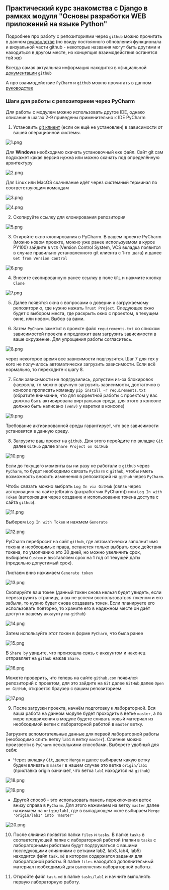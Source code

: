 ## Практический курс знакомства с Django в рамках модуля "Основы разработки WEB приложений на языке Python"

Подробнее про работу с репозиториями через `github` можно прочитать в данном 
[руководстве](https://colab.research.google.com/drive/1H6Y52wD_8jOvS6kdvythcUNg7Vqf7mmZ)
(но ввиду постоянного обновления функционала и визуальной части github - 
некоторые названия могут быть другими и находиться в другом месте, но концепция 
взаимодействия останется той же)

Всегда самая актуальная информация находится в официальной [документации](https://docs.github.com/ru) 
`github`

А про взаимодействие `PyCharm` и `github` можно прочитать в данном 
[руководстве](https://colab.research.google.com/drive/1ydW7BYK2EUfgaRo49S8NwAHoKy7OIXrW)


### Шаги для работы с репозиторием через PyCharm 
Для работы с модулем можно использовать другое IDE, однако описание в шагах 2-9 
приведены применительно к IDE PyCharm

1. Установить [git клиент](https://git-scm.com/downloads) (если он ещё не установлен)
в зависимости от вашей операционной системы.

![1.png](https://hse-labs.github.io/static/PythonPY110/pic_for_readme/1.png)

Для **Windows** необходимо скачать установочный exe файл. Сайт git сам подскажет какая версия нужна или можно скачать под определённую архитектуру

![2.png](https://hse-labs.github.io/static/PythonPY110/pic_for_readme/2.png)

Для Linux или MacOS скачивание идёт через системный терминал по соответствующим 
командам

![3.png](https://hse-labs.github.io/static/PythonPY110/pic_for_readme/3.png)

![4.png](https://hse-labs.github.io/static/PythonPY110/pic_for_readme/4.png)


2. Cкопируйте ссылку для клонирования репозитория 

![5.png](https://hse-labs.github.io/static/PythonPY110/pic_for_readme/5.png)

3. Откройте окно клонирования в PyCharm. В вашем проекте PyCharm 
(можно новом проекте, можно уже ранее используемом в курсе PY100)
зайдите в `VCS` (Version Control System, VCS вкладка появится в случае 
правильно установленного git клиента с 1-го шага) и далее `Get from Version Control` 

![6.png](https://hse-labs.github.io/static/PythonPY110/pic_for_readme/6.png)


4. Внесите скопированную ранее ссылку в поле `URL` и нажмите кнопку `Clone` 

![7.png](https://hse-labs.github.io/static/PythonPY110/pic_for_readme/7.png)

5. Далее появятся окна с вопросами о доверии к загружаемому репозиторию, где нужно нажать `Trust Project`.
Следующее окно будет с выбором места, где раскрыть окно с проектом, в текущем окне, или новом. Выбор за вами.


6. Затем `PyCharm` заметит в проекте файл `requirements.txt` со списком зависимостей 
проекта и предложит вам загрузить зависимости в ваше окружение. Для упрощения работы согласитесь. 

![8.png](https://hse-labs.github.io/static/PythonPY110/pic_for_readme/8.png)

через некоторое время все зависимости подгрузятся. Шаг 7 для тех у кого не получилось 
автоматически загрузить зависимости. Если всё нормально, то переходите к шагу 8. 


7. Если зависимости не подгрузились, допустим из-за блокировок фаервола, то можно 
вручную загрузить зависимости, достаточно в консоле прописать команду 
`pip install -r requirements.txt` (обратите внимание, что для корректной работы 
с проектом у вас должна быть активирована виртуальная среда, для этого в консоле 
должно быть написано `(venv)` у каретки в консоле) 

![9.png](https://hse-labs.github.io/static/PythonPY110/pic_for_readme/9.png)

Требование активированной среды гарантирует, что все зависимости установятся в данную среду.


8. Загрузите ваш проект на `github`. Для этого перейдите по вкладке `Git` далее
`GitHub` далее `Share Project on GitHub`

![10.png](https://hse-labs.github.io/static/PythonPY110/pic_for_readme/10.png)

Если до текущего моменты вы ни разу не работали с `github` через `PyCharm`, то будет необходимо 
связать `PyCharm` с `github`, чтобы иметь возможность вносить изменения в репозиторий
на `github` через `PyCharm`. 

Чтобы связать можно выбрать `Log In via GitHub` (связь через авторизацию 
на сайте jetbrains (разработчик PyCharm)) или `Log In with Token` (авторизация 
через создание и использование токена доступа с сайта `github`). 

![11.png](https://hse-labs.github.io/static/PythonPY110/pic_for_readme/11.png)

Выберем `Log In with Token` и нажмем `Generate`

![12.png](https://hse-labs.github.io/static/PythonPY110/pic_for_readme/12.png)

PyCharm перебросит на сайт `github`, где автоматически заполнит имя токена и необходимые права,
останется только выбрать срок действия токена, по умолчанию это 30 дней, но можно 
увеличить срок, выбираем `Custom` и выставляем срок на 1 год от текущей даты 
(предельно допустимый срок).

Листаем вниз нажимаем `Generate token`

![13.png](https://hse-labs.github.io/static/PythonPY110/pic_for_readme/13.png)

Скопируйте ваш токен (данный токен снова нельзя будет увидеть, если перезагрузить страницу,
а вы не успели воспользоваться токеном и его забыли, то
нужно будет снова создавать токен. Если планируете его использовать повторно, 
то храните его в надежном месте он даёт доступ к вашему аккаунту на `github`)

![14.png](https://hse-labs.github.io/static/PythonPY110/pic_for_readme/14.png)

Затем используйте этот токен в форме `PyCharm`, что была ранее

![15.png](https://hse-labs.github.io/static/PythonPY110/pic_for_readme/15.png)

В `Share by` увидите, что произошла связь с аккаунтом и наконец отправляет на 
`github` нажав `Share`.

![16.png](https://hse-labs.github.io/static/PythonPY110/pic_for_readme/16.png)

Можете проверить, что теперь на сайте `github.com` появился репозиторий с проектом, 
для это зайдите на `Git` далее `GitHub` далее `Open on GitHub`, откроется браузер с 
вашим репозиторием.

![17.png](https://hse-labs.github.io/static/PythonPY110/pic_for_readme/17.png)


9. После загрузки проекта, начнём подготовку к лабораторной. Вся ваша работа 
на данном модуле будет проходить в ветке `master`, а по мере продвижения в модуле 
будете сливать новый материал из необходимой ветки с лабораторной работой в `master` ветку.

Загрузите вспомогательные данные для первой лабораторной работы (необходимо слить 
ветку `lab1` в ветку `master`). Слияние можно произвести в `PyCharm` несколькими 
способами. Выберете удобный для себя:

* Через вкладку `Git`, далее `Merge` и далее выбираем какую ветку будем вливать в `master`
в нашем случае это ветка `origin/lab1` (приставка origin означает, что ветка `lab1`
находится на `github`)

![18.png](https://hse-labs.github.io/static/PythonPY110/pic_for_readme/18.png)

![19.png](https://hse-labs.github.io/static/PythonPY110/pic_for_readme/19.png)

* Другой способ - это использовать панель переключения веток внизу справа в `PyCharm`.
Для этого нажимаем на ветку `master` далее нажимаем на `origin/lab1`, где в 
выпадающем окне выбираем `Merge 'origin/lab1' into 'master'`

![20.png](https://hse-labs.github.io/static/PythonPY110/pic_for_readme/20.png)


10. После слияния появятся папки `files` и `tasks`. В папке `tasks` в соответствующей 
папке с лабораторной работой (папки в `tasks` с лабораторными работами будут 
подгружаться с вашими последующими слияниями с ветками lab2, lab3, lab4, lab5)
находится файл `task.md` в котором содержатся задания для лабораторной работы.
В папке `files` находится дополнительный материал необходимый для выполнения
лабораторной работы.


11. Откройте файл `task.md` в папке `tasks/lab1` и начните выполнять первую 
лабораторную работу.